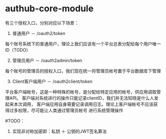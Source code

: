 # authub-core-module

有三个授权入口，分别对应以下场景：

1. 普通用户 － /oauth2/token

  每个账号系统下的普通用户，理论上我们应该有一个平台总表分配给每个用户唯一ID（TODO）

2. 管理员用户 － /oauth2admin/token

  每个账号的管理员的授权入口，我们现在统一将管理员帐号置于平台数据库下管理

3. Client客户端用户 － /oauth2client/token

  平台客户端帐号，这是一种特殊的帐号，是分配给特定应用的帐号，供应用调取管理API。
  客户端对系统进行的操作只能记录clientID，我们并无法知晓是什么人发起来本次调用，
  客户端应用自身需要记录调用日志。理论上客户端帐号不应该获得过多权限，尽可能让人类通过管理员帐号
  进行系统管理操作


#TODO：

1. 实现非对称加密即：私钥 ＋  公钥的JWT签名算法
